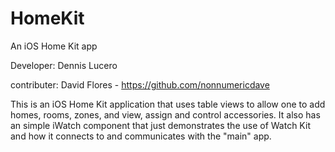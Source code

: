 # HomeKit
An iOS Home Kit app

Developer: Dennis Lucero

contributer: David Flores - https://github.com/nonnumericdave

This is an iOS Home Kit application that uses table views to allow one to add homes, rooms, zones, and view, assign and control accessories.
It also has an simple iWatch component that just demonstrates the use of Watch Kit and how it connects to and communicates with the "main" app.
